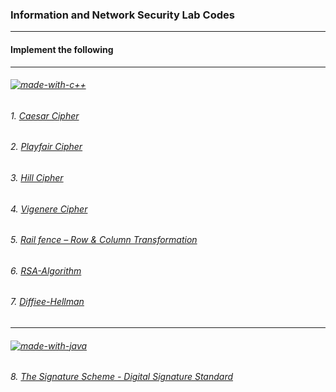 ### Information and Network Security Lab Codes

---

#### Implement the following
____
###### [![made-with-c++](https://forthebadge.com/images/badges/made-with-c-plus-plus.svg)](https://www.cplusplus.com/)

###### 1. [Caesar Cipher](https://github.com/Kritik007/CODES/blob/main/INS-Lab/Caesar-Cipher.cpp)

###### 2. [Playfair Cipher](https://github.com/Kritik007/CODES/blob/main/INS-Lab/Playfair-Cipher.cpp)

###### 3. [Hill Cipher](https://github.com/Kritik007/CODES/blob/main/INS-Lab/Hill-Cipher.cpp)

###### 4. [Vigenere Cipher](https://github.com/Kritik007/CODES/blob/main/INS-Lab/Vigenere-Cipher.cpp)

###### 5. [Rail fence – Row & Column Transformation](https://github.com/Kritik007/CODES/blob/main/INS-Lab/RailFence-Cipher.cpp)

###### 6. [RSA-Algorithm](https://github.com/Kritik007/CODES/blob/main/INS-Lab/RSA-Algorithm.cpp)

###### 7. [Diffiee-Hellman](https://github.com/Kritik007/CODES/blob/main/INS-Lab/Diffiee-Hellman.cpp)
_____

###### [![made-with-java](https://forthebadge.com/images/badges/made-with-java.svg)](https://www.java.com/)

###### 8. [The Signature Scheme - Digital Signature Standard](https://github.com/Kritik007/CODES/blob/main/INS-Lab/DigitalSignature.java)
